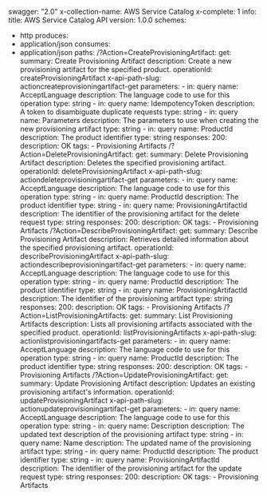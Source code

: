 swagger: "2.0"
x-collection-name: AWS Service Catalog
x-complete: 1
info:
  title: AWS Service Catalog API
  version: 1.0.0
schemes:
- http
produces:
- application/json
consumes:
- application/json
paths:
  /?Action=CreateProvisioningArtifact:
    get:
      summary: Create Provisioning Artifact
      description: Create a new provisioning artifact for the specified product.
      operationId: createProvisioningArtifact
      x-api-path-slug: actioncreateprovisioningartifact-get
      parameters:
      - in: query
        name: AcceptLanguage
        description: The language code to use for this operation
        type: string
      - in: query
        name: IdempotencyToken
        description: A token to disambiguate duplicate requests
        type: string
      - in: query
        name: Parameters
        description: The parameters to use when creating the new provisioning artifact
        type: string
      - in: query
        name: ProductId
        description: The product identifier
        type: string
      responses:
        200:
          description: OK
      tags:
      - Provisioning Artifacts
  /?Action=DeleteProvisioningArtifact:
    get:
      summary: Delete Provisioning Artifact
      description: Deletes the specified provisioning artifact.
      operationId: deleteProvisioningArtifact
      x-api-path-slug: actiondeleteprovisioningartifact-get
      parameters:
      - in: query
        name: AcceptLanguage
        description: The language code to use for this operation
        type: string
      - in: query
        name: ProductId
        description: The product identifier
        type: string
      - in: query
        name: ProvisioningArtifactId
        description: The identifier of the provisioning artifact for the delete request
        type: string
      responses:
        200:
          description: OK
      tags:
      - Provisioning Artifacts
  /?Action=DescribeProvisioningArtifact:
    get:
      summary: Describe Provisioning Artifact
      description: Retrieves detailed information about the specified provisioning
        artifact.
      operationId: describeProvisioningArtifact
      x-api-path-slug: actiondescribeprovisioningartifact-get
      parameters:
      - in: query
        name: AcceptLanguage
        description: The language code to use for this operation
        type: string
      - in: query
        name: ProductId
        description: The product identifier
        type: string
      - in: query
        name: ProvisioningArtifactId
        description: The identifier of the provisioning artifact
        type: string
      responses:
        200:
          description: OK
      tags:
      - Provisioning Artifacts
  /?Action=ListProvisioningArtifacts:
    get:
      summary: List Provisioning Artifacts
      description: Lists all provisioning artifacts associated with the specified
        product.
      operationId: listProvisioningArtifacts
      x-api-path-slug: actionlistprovisioningartifacts-get
      parameters:
      - in: query
        name: AcceptLanguage
        description: The language code to use for this operation
        type: string
      - in: query
        name: ProductId
        description: The product identifier
        type: string
      responses:
        200:
          description: OK
      tags:
      - Provisioning Artifacts
  /?Action=UpdateProvisioningArtifact:
    get:
      summary: Update Provisioning Artifact
      description: Updates an existing provisioning artifact's information.
      operationId: updateProvisioningArtifact
      x-api-path-slug: actionupdateprovisioningartifact-get
      parameters:
      - in: query
        name: AcceptLanguage
        description: The language code to use for this operation
        type: string
      - in: query
        name: Description
        description: The updated text description of the provisioning artifact
        type: string
      - in: query
        name: Name
        description: The updated name of the provisioning artifact
        type: string
      - in: query
        name: ProductId
        description: The product identifier
        type: string
      - in: query
        name: ProvisioningArtifactId
        description: The identifier of the provisioning artifact for the update request
        type: string
      responses:
        200:
          description: OK
      tags:
      - Provisioning Artifacts